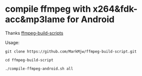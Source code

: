 # compile ffmpeg with x264&fdk-acc&mp3lame for Android

Thanks [ffmpeg-build-scripts](https://github.com/nldzsz/ffmpeg-build-scripts)

Usage:
```
git clone https://github.com/MarkMjw/ffmpeg-build-script.git

cd ffmpeg-build-script

./compile-ffmpeg-android.sh all

```